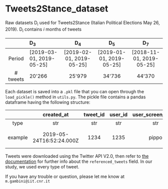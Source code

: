 # Tweets2Stance_dataset
Raw datasets D<sub>i</sub> used for Tweets2Stance (Italian Political Elections May 26, 2019). D<sub>i</sub> contains _i_ months of tweets

|            | D<sub>3</sub>            |      D<sub>4</sub>       |      D<sub>5</sub>       |      D<sub>7</sub>       |
|:----------:|:-------------------------|:------------------------:|:------------------------:|:------------------------:|
|   Period   | [2019-03-01, 2019-05-25] | [2019-02-01, 2019-05-25] | [2019-01-01, 2019-05-25] | [2018-11-01, 2019-05-25] |
|  # tweets  | 20'266                   |          25'979          |          34'736          |          44'370          |


Each dataset is saved into a `.pkl` file that you can open through the `load_pickle()` method in `utils.py`. The pickle file contains a pandas dataframe having the following structure:

|       | created_at | tweet_id | user_id | user_screen_name | tweet | referenced_tweets | str_referenced_tweets |
|:-----:|:----------:|:----------:|:----------:|:----------:|:----------:|:----------:|:----------:|
|type   |str         |str         |str         |str         |str         |list         |str         |
|example|2019-05-24T16:52:24.000Z| 1234| 1235| pippo| This is a tweet| [{"id": 1236, "type": "retweeted"}...]| '[{"id": 1236, "type": "retweeted"}...]'

Tweets were downloaded using the Twitter API V2.0, then refer to [the documentation](https://developer.twitter.com/en/docs/twitter-api/data-dictionary/object-model/tweet) for further info about the `referenced_tweets` field. In our study, we used every type of tweet.

If you have any trouble or question, please let me know at `m.gambini@iit.cnr.it`
